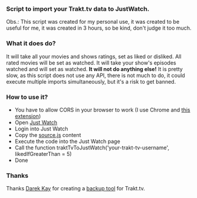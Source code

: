 ### Script to import your Trakt.tv data to JustWatch.

Obs.: This script was created for my personal use, it was created to be useful for me, it was created in 3 hours, so be kind, don't judge it too much.

### What it does do?

It will take all your movies and shows ratings, set as liked or disliked.
All rated movies will be set as watched.
It will take your show's episodes watched and will set as watched.
**It will not do anything else!**
It is pretty slow, as this script does not use any API, there is not much to do, it could execute multiple imports simultaneously, but it's a risk to get banned.

### How to use it?

- You have to allow CORS in your browser to work (I use Chrome and [this extension](https://chrome.google.com/webstore/detail/allow-cors-access-control/lhobafahddgcelffkeicbaginigeejlf))
- Open [Just Watch](https://www.justwatch.com/)
- Login into Just Watch
- Copy the [source.js](https://github.com/wilianwrech/TraktTvToJustWatch/blob/master/source.js) content
- Execute the code into the Just Watch page
- Call the function traktTvToJustWatch('your-trakt-tv-username', likedIfGreaterThan = 5)
- Done

### Thanks
Thanks [Darek Kay](https://github.com/darekkay) for creating a [backup tool](https://darekkay.com/blog/trakt-tv-backup/) for Trakt.tv.